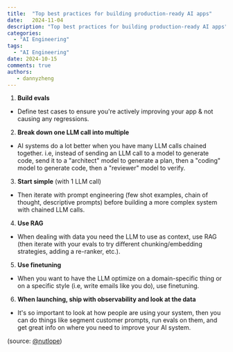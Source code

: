 ```yaml
---
title:  "Top best practices for building production-ready AI apps"
date:   2024-11-04 
description: "Top best practices for building production-ready AI apps"
categories:
  - "AI Engineering"
tags:
  - "AI Engineering"
date: 2024-10-15
comments: true
authors:
   - dannyzheng
---
```

1. **Build evals** 
- Define test cases to ensure you're actively improving your app & not causing any regressions.

2. **Break down one LLM call into multiple** 
- AI systems do a lot better when you have many LLM calls chained together. i.e, instead of sending an LLM call to a model to generate code, send it to a "architect" model to generate a plan, then a "coding" model to generate code, then a "reviewer" model to verify.

3. **Start simple** (with 1 LLM call)
- Then iterate with prompt engineering (few shot examples, chain of thought, descriptive prompts) before building a more complex system with chained LLM calls.
<!-- more -->
4. **Use RAG** 
- When dealing with data you need the LLM to use as context, use RAG (then iterate with your evals to try different chunking/embedding strategies, adding a re-ranker, etc.).

5. **Use finetuning**
- When you want to have the LLM optimize on a domain-specific thing or on a specific style (i.e, write emails like you do), use finetuning.

6. **When launching, ship with observability and look at the data** 
- It's so important to look at how people are using your system, then you can do things like segment customer prompts, run evals on them, and get great info on where you need to improve your AI system.

(source: [@nutlope](https://x.com/nutlope/status/1852359455884583283))
